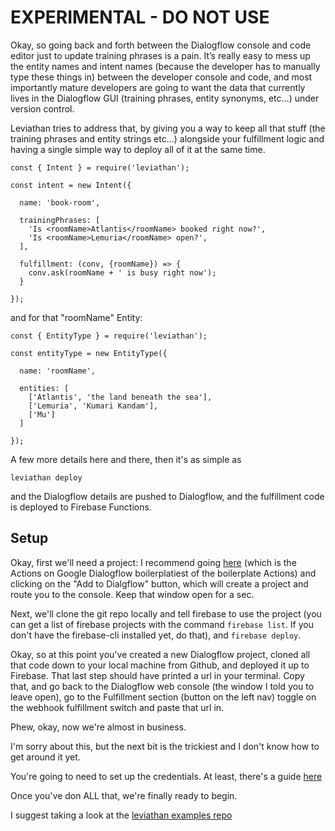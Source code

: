 # EXPERIMENTAL - DO NOT USE

Okay, so going back and forth between the Dialogflow console and code editor
just to update training phrases is a pain. It’s really easy to mess up the
entity names and intent names (because the developer has to manually type these
things in) between the developer console and code, and most importantly mature
developers are going to want the data that currently lives in the Dialogflow
GUI (training phrases, entity synonyms, etc…) under version control.

Leviathan tries to address that, by giving you a way to keep all that stuff (the
training phrases and entity strings etc...) alongside your fulfillment logic
and having a single simple way to deploy all of it at the same time.

```
const { Intent } = require('leviathan');

const intent = new Intent({

  name: 'book-room',

  trainingPhrases: [
    'Is <roomName>Atlantis</roomName> booked right now?',
    'Is <roomName>Lemuria</roomName> open?',
  ],

  fulfillment: (conv, {roomName}) => {
    conv.ask(roomName + ' is busy right now');
  }

});
```

and for that "roomName" Entity:

```
const { EntityType } = require('leviathan');

const entityType = new EntityType({

  name: 'roomName',

  entities: [
    ['Atlantis', 'the land beneath the sea'],
    ['Lemuria', 'Kumari Kandam'],
    ['Mu']
  ]

});
```

A few more details here and there, then it's as simple as

```leviathan deploy```

and the Dialogflow details are pushed to Dialogflow, and the fulfillment code is
deployed to Firebase Functions.

## Setup

Okay, first we'll need a project: I recommend going
[here](https://github.com/actions-on-google/dialogflow-webhook-boilerplate-nodejs)
(which is the Actions on Google Dialogflow boilerplatiest of the boilerplate
Actions) and clicking on the "Add to Dialgflow" button, which will create a
project and route you to the console. Keep that window open for a sec.

Next, we'll clone the git repo locally and tell firebase to use the project (you
can get a list of firebase projects with the command ```firebase list```. If you
don't have the firebase-cli installed yet, do that), and ```firebase deploy```.


Okay, so at this point you've created a new Dialogflow project, cloned all that
code down to your local machine from Github, and deployed it up to Firebase.
That last step should have printed a url in your terminal. Copy that, and go
back to the Dialogflow web console (the window I told you to leave open), go to
the Fulfillment section (button on the left nav) toggle on the webhook
fulfillment switch and paste that url in.

Phew, okay, now we're almost in business.

I'm sorry about this, but the next bit is the trickiest and I don't know how to
get around it yet.

You're going to need to set up the credentials. At
least, there's a guide
[here](https://cloud.google.com/docs/authentication/getting-started)

Once you've don ALL that, we're finally ready to begin.

I suggest taking a look at the [leviathan examples
repo](https://github.com/aog-leviathan/leviathan-examples/tree/master/simple-example/functions)
